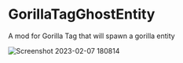 # GorillaTagGhostEntity
A mod for Gorilla Tag that will spawn a gorilla entity

![Screenshot 2023-02-07 180814](https://user-images.githubusercontent.com/65086429/217410631-85e82385-467d-4806-a36f-aae8de228c96.png)
